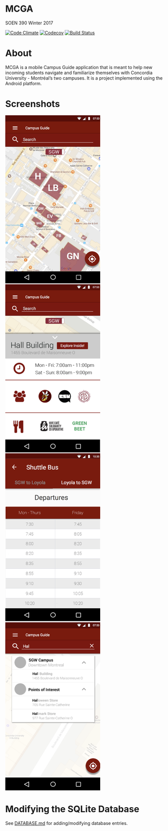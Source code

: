 # MCGA
SOEN 390 Winter 2017

[![Code Climate](https://codeclimate.com/github/TaimoorRana/MCGA/badges/gpa.svg)](https://codeclimate.com/github/TaimoorRana/MCGA)
[![Codecov](https://img.shields.io/codecov/c/github/TaimoorRana/MCGA.svg)](https://codecov.io/gh/TaimoorRana/MCGA)
[![Build Status](https://travis-ci.org/TaimoorRana/MCGA.svg?branch=master)](https://travis-ci.org/TaimoorRana/MCGA)

# About
MCGA is a mobile Campus Guide application that is meant to help new incoming students navigate and familiarize themselves with Concordia University - Montréal’s two campuses. It is a project implemented using the Android platform.

# Screenshots
<img src="https://github.com/TaimoorRana/MCGA/raw/master/screenshots/screen.4.png" width="300" height="530">
<img src="https://github.com/TaimoorRana/MCGA/raw/master/screenshots/screen.3.png" width="300" height="530">
<img src="https://github.com/TaimoorRana/MCGA/raw/master/screenshots/screen.2.png" width="300" height="530">
<img src="https://github.com/TaimoorRana/MCGA/raw/master/screenshots/screen.1.png" width="300" height="530">

# Modifying the SQLite Database
See [DATABASE.md](https://github.com/TaimoorRana/MCGA/blob/master/DATABASE.md) for adding/modifying database entries.
